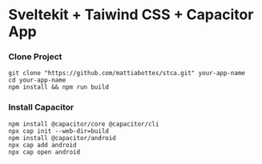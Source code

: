 # Sveltekit + Taiwind CSS + Capacitor App

### Clone Project

`git clone "https://github.com/mattiabottes/stca.git" your-app-name`\
`cd your-app-name`\
`npm install && npm run build`

### Install Capacitor

`npm install @capacitor/core @capacitor/cli`\
`npx cap init --web-dir=build`\
`npm install @capacitor/android`\
`npx cap add android`\
`npx cap open android`

